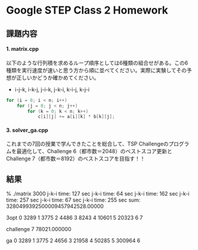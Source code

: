 # Google STEP Class 2 Homework

## 課題内容

#### 1. matrix.cpp
以下のような行列積を求めるループ順序としては6種類の組合せがある。この6種類を実行速度が速いと思う方から順に並べてください。実際に実験してその予想が正しいかどうか確かめてください。

- i-j-k, i-k-j, j-i-k, j-k-i, k-i-j, k-j-i

```C++
for (i = 0; i < n; i++)
    for (j = 0; j < n; j++)
        for (k = 0; k < n; k++)
            c[i][j] += a[i][k] * b[k][j];
```

#### 3. solver_ga.cpp
これまでの7回の授業で学んできたことを総合して、TSP Challengeのプログラムを最適化して、Challenge 6（都市数＝2048）のベストスコア更新とChallenge 7（都市数＝8192）のベストスコアを目指す！！

## 結果

% ./matrix 3000
j-k-i time: 127 sec
j-k-i time: 64 sec
j-k-i time: 162 sec
j-k-i time: 257 sec
j-k-i time: 67 sec
j-k-i time: 255 sec
sum: 3280499392500009457942528.00000

3opt
0 3289
1 3775
2 4486
3 8243
4 10601
5 20323
6
7

challenge 7
78021.000000

ga
0 3289
1 3775
2 4656
3 21958
4 50285
5 300964
6